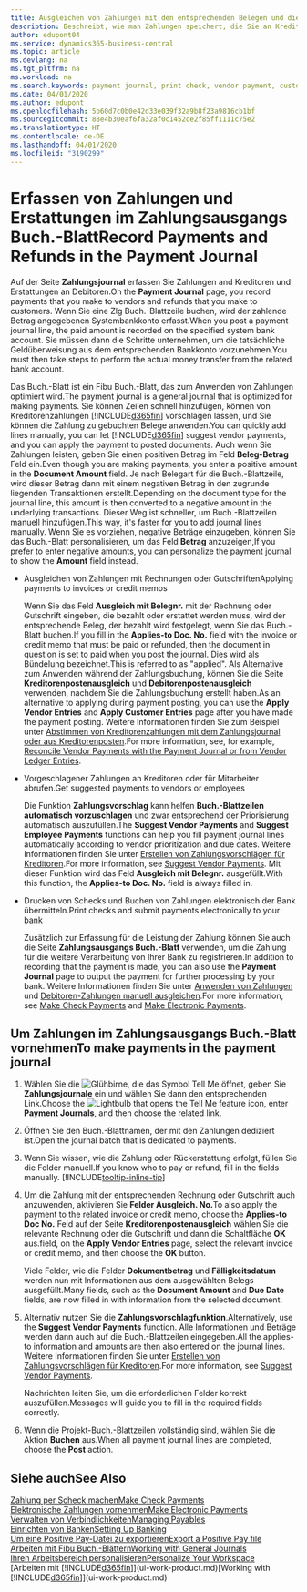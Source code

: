 ```yaml
---
title: Ausgleichen von Zahlungen mit den entsprechenden Belegen und diese buchen| Microsoft Docs
description: Beschreibt, wie man Zahlungen speichert, die Sie an Kreditoren und Erstattungen leisten, die Sie den Debitoren erstellen.
author: edupont04
ms.service: dynamics365-business-central
ms.topic: article
ms.devlang: na
ms.tgt_pltfrm: na
ms.workload: na
ms.search.keywords: payment journal, print check, vendor payment, customer refund, creditor, debt, balance due, AP
ms.date: 04/01/2020
ms.author: edupont
ms.openlocfilehash: 5b60d7c0b0e42d33e039f32a9b8f23a9816cb1bf
ms.sourcegitcommit: 88e4b30eaf6fa32af0c1452ce2f85ff1111c75e2
ms.translationtype: HT
ms.contentlocale: de-DE
ms.lasthandoff: 04/01/2020
ms.locfileid: "3190299"
---
```

# <a name="record-payments-and-refunds-in-the-payment-journal"></a><span data-ttu-id="49e40-103">Erfassen von Zahlungen und Erstattungen im Zahlungsausgangs Buch.-Blatt</span><span class="sxs-lookup"><span data-stu-id="49e40-103">Record Payments and Refunds in the Payment Journal</span></span>

<span data-ttu-id="49e40-104">Auf der Seite **Zahlungsjournal** erfassen Sie Zahlungen and Kreditoren und Erstattungen an Debitoren.</span><span class="sxs-lookup"><span data-stu-id="49e40-104">On the **Payment Journal** page, you record payments that you make to vendors and refunds that you make to customers.</span></span> <span data-ttu-id="49e40-105">Wenn Sie eine Zlg Buch.-Blattzeile buchen, wird der zahlende Betrag angegebenen Systembankkonto erfasst.</span><span class="sxs-lookup"><span data-stu-id="49e40-105">When you post a payment journal line, the paid amount is recorded on the specified system bank account.</span></span> <span data-ttu-id="49e40-106">Sie müssen dann die Schritte unternehmen, um die tatsächliche Geldüberweisung aus dem entsprechenden Bankkonto vorzunehmen.</span><span class="sxs-lookup"><span data-stu-id="49e40-106">You must then take steps to perform the actual money transfer from the related bank account.</span></span>  

<span data-ttu-id="49e40-107">Das Buch.-Blatt ist ein Fibu Buch.-Blatt, das zum Anwenden von Zahlungen optimiert wird.</span><span class="sxs-lookup"><span data-stu-id="49e40-107">The payment journal is a general journal that is optimized for making payments.</span></span> <span data-ttu-id="49e40-108">Sie können Zeilen schnell hinzufügen, können von Kreditorenzahlungen [!INCLUDE[d365fin](includes/d365fin_md.md)] vorschlagen lassen, und Sie können die Zahlung zu gebuchten Belege anwenden.</span><span class="sxs-lookup"><span data-stu-id="49e40-108">You can quickly add lines manually, you can let [!INCLUDE[d365fin](includes/d365fin_md.md)] suggest vendor payments, and you can apply the payment to posted documents.</span></span> <span data-ttu-id="49e40-109">Auch wenn Sie Zahlungen leisten, geben Sie einen positiven Betrag im Feld **Beleg-Betrag** Feld ein.</span><span class="sxs-lookup"><span data-stu-id="49e40-109">Even though you are making payments, you enter a positive amount in the **Document Amount** field.</span></span> <span data-ttu-id="49e40-110">Je nach Belegart für die Buch.-Blattzeile, wird dieser Betrag dann mit einem negativen Betrag in den zugrunde liegenden Transaktionen erstellt.</span><span class="sxs-lookup"><span data-stu-id="49e40-110">Depending on the document type for the journal line, this amount is then converted to a negative amount in the underlying transactions.</span></span> <span data-ttu-id="49e40-111">Dieser Weg ist schneller, um Buch.-Blattzeilen manuell hinzufügen.</span><span class="sxs-lookup"><span data-stu-id="49e40-111">This way, it's faster for you to add journal lines manually.</span></span> <span data-ttu-id="49e40-112">Wenn Sie es vorziehen, negative Beträge einzugeben, können Sie das Buch.-Blatt personalisieren, um das Feld **Betrag** anzuzeigen,</span><span class="sxs-lookup"><span data-stu-id="49e40-112">If you prefer to enter negative amounts, you can personalize the payment journal to show the **Amount** field instead.</span></span>  

- <span data-ttu-id="49e40-113">Ausgleichen von Zahlungen mit Rechnungen oder Gutschriften</span><span class="sxs-lookup"><span data-stu-id="49e40-113">Applying payments to invoices or credit memos</span></span>

    <span data-ttu-id="49e40-114">Wenn Sie das Feld **Ausgleich mit Belegnr.** mit der Rechnung oder Gutschrift eingeben, die bezahlt oder erstattet werden muss, wird der entsprechende Beleg, der bezahlt wird festgelegt, wenn Sie das Buch.-Blatt buchen.</span><span class="sxs-lookup"><span data-stu-id="49e40-114">If you fill in the **Applies-to Doc. No.** field with the invoice or credit memo that must be paid or refunded, then the document in question is set to paid when you post the journal.</span></span> <span data-ttu-id="49e40-115">Dies wird als Bündelung bezeichnet.</span><span class="sxs-lookup"><span data-stu-id="49e40-115">This is referred to as "applied".</span></span> <span data-ttu-id="49e40-116">Als Alternative zum Anwenden während der Zahlungsbuchung, können Sie die Seite **Kreditorenpostenausgleich** und **Debitorenpostenausgleich** verwenden, nachdem Sie die Zahlungsbuchung erstellt haben.</span><span class="sxs-lookup"><span data-stu-id="49e40-116">As an alternative to applying during payment posting, you can use the **Apply Vendor Entries** and **Apply Customer Entries** page after you have made the payment posting.</span></span> <span data-ttu-id="49e40-117">Weitere Informationen finden Sie zum Beispiel unter [Abstimmen von Kreditorenzahlungen mit dem Zahlungsjournal oder aus Kreditorenposten](payables-how-apply-purchase-transactions-manually.md).</span><span class="sxs-lookup"><span data-stu-id="49e40-117">For more information, see, for example, [Reconcile Vendor Payments with the Payment Journal or from Vendor Ledger Entries](payables-how-apply-purchase-transactions-manually.md).</span></span>  

- <span data-ttu-id="49e40-118">Vorgeschlagener Zahlungen an Kreditoren oder für Mitarbeiter abrufen.</span><span class="sxs-lookup"><span data-stu-id="49e40-118">Get suggested payments to vendors or employees</span></span>

    <span data-ttu-id="49e40-119">Die Funktion **Zahlungsvorschlag** kann helfen **Buch.-Blattzeilen automatisch vorzuschlagen** und zwar entsprechend der Priorisierung automatisch auszufüllen.</span><span class="sxs-lookup"><span data-stu-id="49e40-119">The **Suggest Vendor Payments** and **Suggest Employee Payments** functions can help you fill payment journal lines automatically according to vendor prioritization and due dates.</span></span> <span data-ttu-id="49e40-120">Weitere Informationen finden Sie unter [Erstellen von Zahlungsvorschlägen für Kreditoren](payables-how-suggest-vendor-payments.md).</span><span class="sxs-lookup"><span data-stu-id="49e40-120">For more information, see [Suggest Vendor Payments](payables-how-suggest-vendor-payments.md).</span></span> <span data-ttu-id="49e40-121">Mit dieser Funktion wird das Feld **Ausgleich mit Belegnr.** ausgefüllt.</span><span class="sxs-lookup"><span data-stu-id="49e40-121">With this function, the **Applies-to Doc. No.** field is always filled in.</span></span>  

- <span data-ttu-id="49e40-122">Drucken von Schecks und Buchen von Zahlungen elektronisch der Bank übermitteln.</span><span class="sxs-lookup"><span data-stu-id="49e40-122">Print checks and submit payments electronically to your bank</span></span>

    <span data-ttu-id="49e40-123">Zusätzlich zur Erfassung für die Leistung der Zahlung können Sie auch die Seite **Zahlungsausgangs Buch.-Blatt** verwenden, um die Zahlung für die weitere Verarbeitung von Ihrer Bank zu registrieren.</span><span class="sxs-lookup"><span data-stu-id="49e40-123">In addition to recording that the payment is made, you can also use the **Payment Journal** page to output the payment for further processing by your bank.</span></span> <span data-ttu-id="49e40-124">Weitere Informationen finden Sie unter [Anwenden von Zahlungen](payables-how-work-checks.md) und [Debitoren-Zahlungen manuell ausgleichen](finance-make-payments-with-bank-data-conversion-service-or-sepa-credit-transfer.md#exporting-payments-to-a-bank-file).</span><span class="sxs-lookup"><span data-stu-id="49e40-124">For more information, see [Make Check Payments](payables-how-work-checks.md) and [Make Electronic Payments](finance-make-payments-with-bank-data-conversion-service-or-sepa-credit-transfer.md#exporting-payments-to-a-bank-file).</span></span>  

## <a name="to-make-payments-in-the-payment-journal"></a><span data-ttu-id="49e40-125">Um Zahlungen im Zahlungsausgangs Buch.-Blatt vornehmen</span><span class="sxs-lookup"><span data-stu-id="49e40-125">To make payments in the payment journal</span></span>

1. <span data-ttu-id="49e40-126">Wählen Sie die ![Glühbirne, die das Symbol Tell Me öffnet](media/ui-search/search_small.png "Was möchten Sie tun?"), geben Sie **Zahlungsjournale** ein und wählen Sie dann den entsprechenden Link.</span><span class="sxs-lookup"><span data-stu-id="49e40-126">Choose the ![Lightbulb that opens the Tell Me feature](media/ui-search/search_small.png "Tell me what you want to do") icon, enter **Payment Journals**, and then choose the related link.</span></span>
2. <span data-ttu-id="49e40-127">Öffnen Sie den Buch.-Blattnamen, der mit den Zahlungen dediziert ist.</span><span class="sxs-lookup"><span data-stu-id="49e40-127">Open the journal batch that is dedicated to payments.</span></span>
3. <span data-ttu-id="49e40-128">Wenn Sie wissen, wie die Zahlung oder Rückerstattung erfolgt, füllen Sie die Felder manuell.</span><span class="sxs-lookup"><span data-stu-id="49e40-128">If you know who to pay or refund, fill in the fields manually.</span></span> [!INCLUDE[tooltip-inline-tip](includes/tooltip-inline-tip_md.md)]
4. <span data-ttu-id="49e40-129">Um die Zahlung mit der entsprechenden Rechnung oder Gutschrift auch anzuwenden, aktivieren Sie **Felder Ausgleich. No.**</span><span class="sxs-lookup"><span data-stu-id="49e40-129">To also apply the payment to the related invoice or credit memo, choose the **Applies-to Doc No.**</span></span> <span data-ttu-id="49e40-130">Feld auf der Seite **Kreditorenpostenausgleich** wählen Sie die relevante Rechnung oder die Gutschrift und dann die Schaltfläche **OK** aus.</span><span class="sxs-lookup"><span data-stu-id="49e40-130">field, on the **Apply Vendor Entries** page, select the relevant invoice or credit memo, and then choose the **OK** button.</span></span>

    <span data-ttu-id="49e40-131">Viele Felder, wie die Felder **Dokumentbetrag** und **Fälligkeitsdatum** werden nun mit Informationen aus dem ausgewählten Belegs ausgefüllt.</span><span class="sxs-lookup"><span data-stu-id="49e40-131">Many fields, such as the **Document Amount** and **Due Date** fields, are now filled in with information from the selected document.</span></span>
5. <span data-ttu-id="49e40-132">Alternativ nutzen Sie die **Zahlungsvorschlagfunktion**.</span><span class="sxs-lookup"><span data-stu-id="49e40-132">Alternatively, use the **Suggest Vendor Payments** function.</span></span> <span data-ttu-id="49e40-133">Alle Informationen und Beträge werden dann auch auf die Buch.-Blattzeilen eingegeben.</span><span class="sxs-lookup"><span data-stu-id="49e40-133">All the applies-to information and amounts are then also entered on the journal lines.</span></span> <span data-ttu-id="49e40-134">Weitere Informationen finden Sie unter [Erstellen von Zahlungsvorschlägen für Kreditoren](payables-how-suggest-vendor-payments.md).</span><span class="sxs-lookup"><span data-stu-id="49e40-134">For more information, see [Suggest Vendor Payments](payables-how-suggest-vendor-payments.md).</span></span>

    <span data-ttu-id="49e40-135">Nachrichten leiten Sie, um die erforderlichen Felder korrekt auszufüllen.</span><span class="sxs-lookup"><span data-stu-id="49e40-135">Messages will guide you to fill in the required fields correctly.</span></span>
6.  <span data-ttu-id="49e40-136">Wenn die Projekt-Buch.-Blattzeilen vollständig sind, wählen Sie die Aktion **Buchen** aus.</span><span class="sxs-lookup"><span data-stu-id="49e40-136">When all payment journal lines are completed, choose the **Post** action.</span></span>

## <a name="see-also"></a><span data-ttu-id="49e40-137">Siehe auch</span><span class="sxs-lookup"><span data-stu-id="49e40-137">See Also</span></span>
[<span data-ttu-id="49e40-138">Zahlung per Scheck machen</span><span class="sxs-lookup"><span data-stu-id="49e40-138">Make Check Payments</span></span>](payables-how-work-checks.md)  
[<span data-ttu-id="49e40-139">Elektronische Zahlungen vornehmen</span><span class="sxs-lookup"><span data-stu-id="49e40-139">Make Electronic Payments</span></span>](finance-make-payments-with-bank-data-conversion-service-or-sepa-credit-transfer.md#exporting-payments-to-a-bank-file)  
[<span data-ttu-id="49e40-140">Verwalten von Verbindlichkeiten</span><span class="sxs-lookup"><span data-stu-id="49e40-140">Managing Payables</span></span>](payables-manage-payables.md)  
[<span data-ttu-id="49e40-141">Einrichten von Banken</span><span class="sxs-lookup"><span data-stu-id="49e40-141">Setting Up Banking</span></span>](bank-setup-banking.md)  
[<span data-ttu-id="49e40-142">Um eine Positive Pay-Datei zu exportieren</span><span class="sxs-lookup"><span data-stu-id="49e40-142">Export a Positive Pay file</span></span>](finance-how-positive-pay.md)  
[<span data-ttu-id="49e40-143">Arbeiten mit Fibu Buch.-Blättern</span><span class="sxs-lookup"><span data-stu-id="49e40-143">Working with General Journals</span></span>](ui-work-general-journals.md)  
[<span data-ttu-id="49e40-144">Ihren Arbeitsbereich personalisieren</span><span class="sxs-lookup"><span data-stu-id="49e40-144">Personalize Your Workspace</span></span>](ui-personalization-user.md)  
<span data-ttu-id="49e40-145">[Arbeiten mit [!INCLUDE[d365fin](includes/d365fin_md.md)]](ui-work-product.md)</span><span class="sxs-lookup"><span data-stu-id="49e40-145">[Working with [!INCLUDE[d365fin](includes/d365fin_md.md)]](ui-work-product.md)</span></span>  
